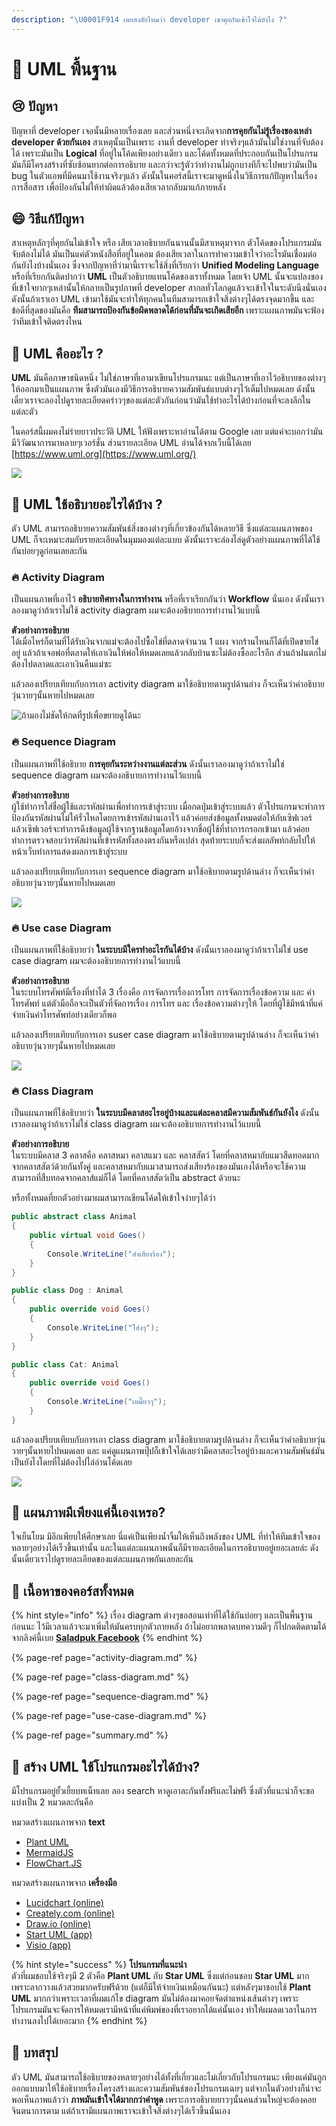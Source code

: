 ```yaml
---
description: "\U0001F914 เคยสงสัยไหมว่า developer เขาคุยกันเข้าใจได้ยังไง ?"
---
```


# 👶 UML พื้นฐาน

## 😢 ปัญหา

ปัญหาที่ developer เจอนั้นมีหลายเรื่องเลย และส่วนหนึ่งจะเกิดจาก**การคุยกันไม่รู้เรื่องของเหล่า developer ด้วยกันเอง** สาเหตุนั้นเป็นเพราะ งานที่ developer ทำจริงๆแล้วมันไม่ใช่งานที่จับต้องได้ เพราะมันเป็น **Logical** ที่อยู่ในโค้ดเพียงอย่างเดียว และโค้ดทั้งหมดที่ประกอบกันเป็นโปรแกรม มันก็มีโครงสร้างที่ซับซ้อนยากต่อการอธิบาย และกว่าจะรู้ตัวว่าทำงานไม่ถูกบางทีก็จะไปพบว่ามันเป็น bug ในตัวแอพที่มีคนมาใช้งานจริงๆแล้ว ดังนั้นในคอร์สนี้เราจะมาดูหนึ่งในวิธีการแก้ปัญหาในเรื่องการสื่อสาร เพื่อป้องกันไม่ให้ทำผิดแล้วต้องเสียเวลากลับมาแก้ภายหลัง

## 😄 วิธีแก้ปัญหา

สาเหตุหลักๆที่คุยกันไม่เข้าใจ หรือ เสียเวลาอธิบายกันนานนั้นมีสาเหตุมาจาก ตัวโค้ดของโปรแกรมมันจับต้องไม่ได้ มันเป็นแค่ตัวหนังสือที่อยู่ในคอม ต้องเสียเวลาในการทำความเข้าใจว่าอะไรมันเชื่อมต่อกันยังไงบ้างนั่นเอง ซึ่งจากปัญหาที่ว่ามานี้เราจะใช้สิ่งที่เรียกว่า **Unified Modeling Language** หรือที่เรียกกันติดปากว่า **UML** เป็นตัวอธิบายแทนโค้ดของเราทั้งหมด โดยเจ้า UML นั้นจะแปลงของที่เข้าใจยากๆเหล่านั้นให้กลายเป็นรูปภาพที่ developer สากลทั่วโลกดูแล้วจะเข้าใจในระดับนึงนั่นเอง ดังนั้นถ้าเราเอา UML เข้ามาใช้มันจะทำให้ทุกคนในทีมสามารถเข้าใจสิ่งต่างๆได้ตรงจุดมากขึ้น และข้อดีที่สุดของมันคือ **ทีมสามารถป้องกันข้อผิดพลาดได้ก่อนที่มันจะเกิดเสียอีก** เพราะแผนภาพมันจะฟ้องว่าทีมเข้าใจติดตรงไหน

## 🤔 UML คืออะไร ?

**UML** มันคือภาษาชนิดหนึ่ง ไม่ใช่ภาษาที่เอามาเขียนโปรแกรมนะ แต่เป็นภาษาที่เอาไว้อธิบายของต่างๆให้ออกมาเป็นแผนภาพ ซึ่งตัวมันเองมีวิธีการอธิบายความสัมพันธ์แบบต่างๆไว้เต็มไปหมดเลย ดังนั้นเดี๋ยวเราจะลองไปดูรายละเอียดคร่าวๆของแต่ละตัวกันก่อนว่ามันใช้ทำอะไรได้บ้างก่อนที่จะลงลึกในแต่ละตัว

ในคอร์สนี้ผมคงไม่ร่ายยาวประวัติ UML ให้ฟังเพราะหาอ่านได้ตาม Google เลย แต่แค่จะบอกว่ามันมีวิวัฒนาการมาหลายๆเวอร์ชั่น ส่วนรายละเอียด UML อ่านได้จากเว็บนี้ได้เลย [https://www.uml.org](https://www.uml.org/)

![](../../.gitbook/assets/image%20%28183%29.png)

## 🤔 UML ใช้อธิบายอะไรได้บ้าง ?

ตัว UML สามารถอธิบายความสัมพันธ์สิ่งของต่างๆที่เกี่ยวข้องกันได้หลายวิธี ซึ่งแต่ละแผนภาพของ UML ก็จะเหมาะสมกับรายละเอียดในมุมมองแต่ละแบบ ดังนั้นเราจะล่องไล่ดูตัวอย่างแผนภาพที่ได้ใช้กันบ่อยๆดูก่อนเลยละกัน

### 🔥 Activity Diagram

เป็นแผนภาพที่เอาไว้ **อธิบายทิศทางในการทำงาน** หรือที่เราเรียกกันว่า **Workflow** นั่นเอง ดังนั้นเราลองมาดูว่าถ้าเราไม่ใช้ activity diagram ผมจะต้องอธิบายการทำงานไว้แบบนี้ 

**ตัวอย่างการอธิบาย**  
ได้เมื่อไหร่ก็ตามที่ได้รับเงินจากแม่จะต้องไปซื้อไข่ที่ตลาดจำนวน 1 แผง จากร้านไหนก็ได้ที่เปิดขายไข่อยู่ แล้วถ้าเจอพ่อที่ตลาดให้เอาเงินให้พ่อให้หมดเลยแล้วกลับบ้านซะไม่ต้องซื้ออะไรอีก ส่วนถ้าฝนตกไม่ต้องไปตลาดและเอาเงินคืนแม่ซะ

แล้วลองเปรียบเทียบกับการเอา activity diagram มาใช้อธิบายตามรูปด้านล่าง ก็จะเห็นว่าคำอธิบายวุ่นวายๆนั้นหายไปหมดเลย

![&#xE16;&#xE49;&#xE32;&#xE21;&#xE2D;&#xE07;&#xE44;&#xE21;&#xE48;&#xE0A;&#xE31;&#xE14;&#xE43;&#xE2B;&#xE49;&#xE01;&#xE14;&#xE17;&#xE35;&#xE48;&#xE23;&#xE39;&#xE1B;&#xE40;&#xE1E;&#xE37;&#xE48;&#xE2D;&#xE02;&#xE22;&#xE32;&#xE22;&#xE14;&#xE39;&#xE44;&#xE14;&#xE49;&#xE19;&#xE30;](../../.gitbook/assets/image%20%28361%29.png)

### 🔥 Sequence Diagram

เป็นแผนภาพที่ใช้อธิบาย **การคุยกันระหว่างงานแต่ละส่วน** ดังนั้นเราลองมาดูว่าถ้าเราไม่ใช่ sequence diagram ผมจะต้องอธิบายการทำงานไว้แบบนี้

**ตัวอย่างการอธิบาย**  
ผู้ใช้ทำการใส่ชื่อผู้ใช้และรหัสผ่านเพื่อทำการเข้าสู่ระบบ เมื่อกดปุ่มเข้าสู่ระบบแล้ว ตัวโปรแกรมจะทำการป้องกันรหัสผ่านไม่ให้รั่วไหลโดยการเข้ารหัสผ่านเอาไว้ แล้วค่อยส่งข้อมูลทั้งหมดต่อให้กับเซิฟเวอร์ แล้วเซิฟเวอร์จะทำการดึงข้อมูลผู้ใช้จากฐานข้อมูลโดยอ้างจากชื่อผู้ใช้ที่ทำการกรอกเข้ามา แล้วค่อยทำการตรวจสอบว่ารหัสผ่านที่เข้ารหัสทั้งสองตรงกันหรือเปล่า สุดท้ายระบบก็จะส่งผลลัพท์กลับไปให้หน้าเว็บทำการแสดงผลการเข้าสู่ระบบ

แล้วลองเปรียบเทียบกับการเอา sequence diagram มาใช้อธิบายตามรูปด้านล่าง ก็จะเห็นว่าคำอธิบายวุ่นวายๆนั้นหายไปหมดเลย

![](../../.gitbook/assets/digram-1.png)

### 🔥 Use case Diagram

เป็นแผนภาพที่ใช้อธิบายว่า **ในระบบมีใครทำอะไรกันได้บ้าง** ดังนั้นเราลองมาดูว่าถ้าเราไม่ใช่ use case diagram ผมจะต้องอธิบายการทำงานไว้แบบนี้

**ตัวอย่างการอธิบาย**  
ในระบบโทรศัพท์มีเรื่องที่ทำได้ 3 เรื่องคือ การจัดการเรื่องการโทร การจัดการเรื่องข้อความ และ ค่าโทรศัพท์ แต่ตัวมือถือจะเป็นตัวที่จัดการเรื่อง การโทร และ เรื่องข้อความต่างๆให้ โดยที่ผู้ใช้มีหน้าที่แค่จ่ายเงินค่าโทรศัพท์อย่างเดียวก็พอ

แล้วลองเปรียบเทียบกับการเอา suser case diagram มาใช้อธิบายตามรูปด้านล่าง ก็จะเห็นว่าคำอธิบายวุ่นวายๆนั้นหายไปหมดเลย

![](../../.gitbook/assets/image%20%28557%29.png)

### 🔥 Class Diagram

เป็นแผนภาพที่ใช้อธิบายว่า **ในระบบมีคลาสอะไรอยู่บ้างและแต่ละคลาสมีความสัมพันธ์กันยังไง** ดังนั้นเราลองมาดูว่าถ้าเราไม่ใช่ class diagram ผมจะต้องอธิบายการทำงานไว้แบบนี้

**ตัวอย่างการอธิบาย**  
ในระบบมีคลาส 3 คลาสคือ คลาสหมา คลาสแมว และ คลาสสัตว์ โดยที่คลาสหมากับแมวสืดทอดมากจากคลาสสัตว์ด้วยกันทั้งคู่ และคลาสหมากับแมวสามารถส่งเสียงร้องของมันเองได้หรือจะใช้ความสามารถที่สืบทอดจากคลาส์แม่ก็ได้ โดยที่คลาสสัตว์เป็น abstract ด้วยนะ 

หรือทั้งหมดที่ยกตัวอย่างมาผมสามารถเขียนโค้ดให้เข้าใจง่ายๆได้ว่า

```csharp
public abstract class Animal
{
    public virtual void Goes()
    {
        Console.WriteLine("ส่งเสียงร้อง");
    }
}

public class Dog : Animal
{
    public override void Goes()
    {
        Console.WriteLine("โฮ่งๆ");
    }
}

public class Cat: Animal
{
    public override void Goes()
    {
        Console.WriteLine("เหมี๊ยวๆ");
    }
}
```

แล้วลองเปรียบเทียบกับการเอา class diagram มาใช้อธิบายตามรูปด้านล่าง ก็จะเห็นว่าคำอธิบายวุ่นวายๆนั้นหายไปหมดเลย และ แค่ดูแผนภาพปุ๊ปก็เข้าใจได้เลยว่ามีคลาสอะไรอยู่บ้างและความสัมพันธ์มันเป็นยังไงโดยที่ไม่ต้องไปไล่อ่านโค้ดเลย

![](../../.gitbook/assets/image%20%28566%29.png)

## 🤔 แผนภาพมีเพียงแค่นี้เองเหรอ?

ใจเย็นโยม มีอีกเพียบให้ศึกษาเลย นี่แค่เป็นเพียงน้ำจิ้มให้เห็นถึงพลังของ UML ที่ทำให้ทีมเข้าใจของหลายๆอย่างได้เร็วขึ้นเท่านั้น และในแต่ละแผนภาพนั้นก็มีรายละเอียดในการอธิบายอยู่เยอะเลยล่ะ ดังนั้นเดี๋ยวเราไปดูรายละเอียดของแต่ละแผนภาพกันเลยละกัน

## 🧭 เนื้อหาของคอร์สทั้งหมด

{% hint style="info" %}
เรื่อง diagram ต่างๆขอสอนเท่าที่ได้ใช้กันบ่อยๆ และเป็นพื้นฐานก่อนนะ ไว้มีเวลาแล้วจะมาเพิ่มให้มันครบทุกตัวภายหลัง ถ้าไม่อยากพลาดบทความดีๆ ก็ไปกดติดตามได้จากลิงค์นี้เบย [**Saladpuk Facebook**](https://facebook.com/mr.saladpuk)
{% endhint %}

{% page-ref page="activity-diagram.md" %}

{% page-ref page="class-diagram.md" %}

{% page-ref page="sequence-diagram.md" %}

{% page-ref page="use-case-diagram.md" %}

{% page-ref page="summary.md" %}

## 🤔 สร้าง UML ใช้โปรแกรมอะไรได้บ้าง?

มีโปรแกรมอยู่ยั้วเยี้ยบทเน็ทเลย ลอง search หาดูเอาละกันทั้งฟรีและไม่ฟรี ซึ่งตัวที่แนะนำก็จะขอแบ่งเป็น 2 หมวดละกันคือ

หมวดสร้างแผนภาพจาก **text**

* [Plant UML](http://plantuml.com)
* [MermaidJS](https://github.com/knsv/mermaid)
* [FlowChart.JS](http://flowchart.js.org/)

หมวดสร้างแผนภาพจาก **เครื่องมือ**

* [Lucidchart \(online\)](https://www.lucidchart.com)
* [Creately.com \(online\)](https://creately.com/)
* [Draw.io \(online\)](https://www.draw.io/)
* [Start UML \(app\)](http://staruml.io/)
* [Visio \(app\)](https://www.microsoft.com/th-th/p/visio-standard-2019/cfq7ttc0k7cf)

{% hint style="success" %}
**โปรแกรมที่แนะนำ**  
ตัวที่ผมชอบใช้จริงๆมี 2 ตัวคือ **Plant UML** กับ **Star UML** ซึ่งแต่ก่อนชอบ **Star UML** มากเพราะลากวางแล้วสวยมากครับฟรีด้วย \(แต่ก็มีให้จ่ายเงินเหมือนกันนะ\) แต่หลังๆมาชอบใช้ **Plant UML** มากกว่าเพราะเวลาที่ผมแก้ไข diagram มันไม่ต้องมาคอยจัดตำแหน่งเส้นต่างๆ เพราะโปรแกรมมันจะจัดการให้หมดเรามีหน้าที่แค่พิมพ์ของที่เราอยากได้แค่นั้นเอง ทำให้ผมลดเวลาในการทำงานลงไปได้เยอะมาก
{% endhint %}

## 🎯 บทสรุป

ตัว UML มันสามารถใช้อธิบายของหลายๆอย่างได้ทั้งที่เกี่ยวและไม่เกี่ยวกับโปรแกรมนะ เพียงแค่มันถูกออกแบบมาให้ใช้อธิบายเรื่องโครงสร้างและความสัมพันธ์ของโปรแกรมเฉยๆ แต่จากในตัวอย่างก็น่าจะพอเห็นภาพแล้วว่า **ภาพมันเข้าใจได้มากกว่าคำพูด** เพราะการอธิบายยาวๆนั้นคนส่วนใหญ่จะต้องคอยจินตนาการตาม แต่ถ้าเรามีแผนภาพเราจะเข้าใจสิ่งต่างๆได้เร็วขึ้นนั่นเอง

